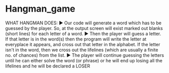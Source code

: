 # Hangman_game
WHAT HANGMAN DOES:
► Our code will generate a word which has to be guessed by the player. So, at the 
output screen will exist marked out blanks (short lines) for each letter of a word. 
► Then the player will guess a letter. If that letter is in the word(s) then the program 
will write the letter at everyplace it appears, and cross out that letter in the 
alphabet. If the letter isn't in the word, then we cross out the lifelines (which are 
usually a finite no. of chances) from the list. 
► The player will continue guessing the letters until he can either solve the word (or 
phrase) or he will end up losing all the lifelines and he will be declared a LOSER
